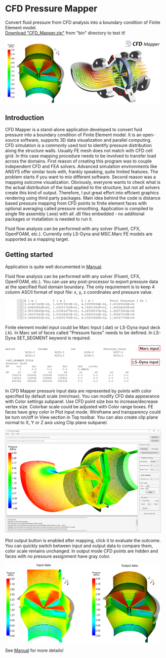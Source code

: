 # CFD Pressure Mapper

Convert fluid pressure from CFD analysis into a boundary condition of Finite Element model.\
[Download "CFD_Mapper.zip"](https://github.com/galuszkm/CFD_Mapper/raw/main/bin/CFD_Mapper.zip) from "bin" directory to test it!

<img src="https://github.com/galuszkm/CFD_Mapper/blob/main/other/Intro.png"/>


## Introduction

CFD Mapper is a stand-alone application developed to convert fuid pressure into a boundary condition of Finite Element model. It is an open-source software, supports 3D data visualization and parallel computing. 
CFD simulation is a commonly used tool to identify pressure distribution along the structure walls. Usually FE mesh does not match with CFD cell grid. In this case
mapping procedure needs to be involved to transfer load across the domains.
First reason of creating this program was to couple independent CFD and FEA solvers. Advanced simulation environments like ANSYS offer similar tools with, frankly speaking, quite limited features. The problem starts if you want to mix different software. Second reason was a mapping outcome visualization. Obviously, everyone wants to check what is the actual distribution of the load applied to the structure, but not all solvers create this kind of output. Therefore, I put great effort into effcient graphics rendering using third party packages.
Main idea behind the code is distance based pressure mapping from CFD points to finite element faces with optional averaging called pressure smoothing. Application is compiled to single file assembly (.exe) with all .dll files embedded - no additional packages or installation is needed to run it.

Fluid flow analysis can be performed with any solver (Fluent, CFX, OpenFOAM, etc.). Currently only LS-Dyna and MSC.Marc FE models are supported as a mapping target.


## Getting started

Application is quite well documented in [Manual](https://github.com/galuszkm/CFD_Mapper/blob/main/doc/CFD_Mapper_Doc.pdf).

Fluid flow analysis can be performed with any solver (Fluent, CFX, OpenFOAM, etc.). You can use any post-processor to export pressure data at the specified fluid domain boundary. The only requirement is to keep 4 column ASCII format of input file: x, y, z coordinates and pressure value.

<img src="https://github.com/galuszkm/CFD_Mapper/blob/main/other/CFD_Format.PNG"/>

Finite element model input could be Marc Input (.dat) or LS-Dyna input deck (.k). In Marc set of faces called "Pressure faces" needs to be defined. In LS-Dyna SET_SEGMENT keyword is required.

<img src="https://github.com/galuszkm/CFD_Mapper/blob/main/other/Marc_input.PNG"/>
<img src="https://github.com/galuszkm/CFD_Mapper/blob/main/other/LsDyna_input.PNG"/>



In CFD Mapper pressure input data are represented by points with color specified by default scale (min/max). You can modify CFD data appearance with Color settings subpanel. Use CFD point size box to increase/decrease vertex size. Colorbar scale could be adjusted with Color range boxes.
FE faces have grey color in Plot input mode. Wireframe and transparency could be turn on/off in View section in Top toolbar. You can also create clip plane normal to X, Y or Z axis using Clip plane subpanel.

<img src="https://github.com/galuszkm/CFD_Mapper/blob/main/other/GUI.PNG">


Plot output button is enabled after mapping, click it to evaluate the outcome. You can quickly switch between input and output data to compare them, color scale remains unchanged. In output mode CFD points are hidden and faces with no pressure assignment have gray color.

<img src="https://github.com/galuszkm/CFD_Mapper/blob/main/other/Input_Output.png">


See [Manual](https://github.com/galuszkm/CFD_Mapper/blob/main/doc/CFD_Mapper_Doc.pdf) for more details!
